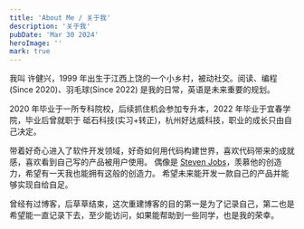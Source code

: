 ```yaml
---
title: 'About Me / 关于我'
description: '关于我'
pubDate: 'Mar 30 2024'
heroImage: ''
mark: true
---
```


我叫 许健兴，1999 年出生于江西上饶的一个小乡村，被动社交。阅读、编程(Since 2020)、羽毛球(Since 2022) 是我的日常，英语是未来重要的规划。

2020 年毕业于一所专科院校，后续抓住机会参加专升本，2022 年毕业于宜春学院，毕业后曾就职于 砥石科技(实习+转正)，杭州好达威科技，职业的成长只由自己决定。


带着好奇心进入了软件开发领域，好奇如何用代码构建世界，喜欢代码带来的成就感，喜欢看到自己写的产品被用户使用。
偶像是 [Steven Jobs](https://en.wikipedia.org/wiki/Steve_Jobs)，羡慕他的创造力，希望有一天我也能拥有这般的创造力。
希望未来能开发一款自己的产品并能够实现自给自足。 


曾经有过博客，后草草结束，这次重建博客的目的第一是为了记录自己，第二也是希望能一直记录下去，至少能访问，如果能帮助到一些同学，也是我的荣幸。
